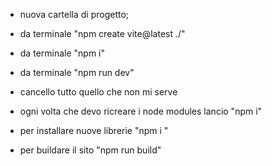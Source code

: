 - nuova cartella di progetto;
- da terminale "npm create vite@latest ./"
- da terminale "npm i"
- da terminale "npm run dev"
- cancello tutto quello che non mi serve



- ogni volta che devo ricreare i node modules lancio "npm i"
- per installare nuove librerie "npm i <nome libreria>"
- per buildare il sito "npm run build"